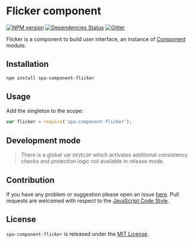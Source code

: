 Flicker component
=================

[![NPM version](https://img.shields.io/npm/v/spa-component-flicker.svg?style=flat-square)](https://www.npmjs.com/package/spa-component-flicker)
[![Dependencies Status](https://img.shields.io/david/spasdk/component-flicker.svg?style=flat-square)](https://david-dm.org/spasdk/component-flicker)
[![Gitter](https://img.shields.io/badge/gitter-join%20chat-blue.svg?style=flat-square)](https://gitter.im/DarkPark/spasdk)


Flicker is a component to build user interface, an instance of [Component](https://github.com/spasdk/component) module.


## Installation ##

```bash
npm install spa-component-flicker
```


## Usage ##

Add the singleton to the scope:

```js
var flicker = require('spa-component-flicker');
```


## Development mode ##

> There is a global var `DEVELOP` which activates additional consistency checks and protection logic not available in release mode.


## Contribution ##

If you have any problem or suggestion please open an issue [here](https://github.com/spasdk/component-flicker/issues).
Pull requests are welcomed with respect to the [JavaScript Code Style](https://github.com/DarkPark/jscs).


## License ##

`spa-component-flicker` is released under the [MIT License](license.md).
